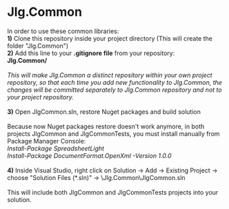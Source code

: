 # Jlg.Common

In order to use these common libraries: 
<br/>
<b>1)</b> Clone this repository inside your project directory (This will create the folder "Jlg.Common")
<br/>
<b>2)</b> Add this line to your <b>.gitignore file</b> from your repository:
<br/>
<b>Jlg.Common/</b>
<br/>
<br/>
<i>This will make Jlg.Common a distinct repository within your own project repository, so that each time you add new functionality to Jlg.Common, 
the changes will be committed separately to Jlg.Common repository and not to your project repository. </i>
<br/>
<br/>
<b>3)</b> Open JlgCommon.sln, restore Nuget packages and build solution
<br/>
<br/>
Because now Nuget packages restore doesn't work anymore, in both projects JlgCommon and JlgCommonTests, you must install manually from Package Manager Console:
<br/>
<i>Install-Package SpreadsheetLight</i>
<br/>
<i>Install-Package DocumentFormat.OpenXml -Version 1.0.0</i>
<br/>
<br/>
<b>4)</b> Inside Visual Studio, right click on Solution -> Add -> Existing Project -> choose "Solution Files (*.sln)" -> \Jlg.Common\JlgCommon.sln
<br/>
<br/>
This will include both JlgCommon and JlgCommonTests projects into your solution.
